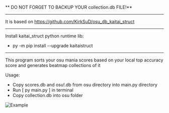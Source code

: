 ** DO NOT FORGET TO BACKUP YOUR collection.db FILE!**
____
It is based on https://github.com/KirkSuD/osu_db_kaitai_struct
____
Install kaitai_struct python runtime lib: 
  * py -m pip install --upgrade kaitaistruct
____

This program sorts your osu mania scores based on your local top accuracy score and generates beatmap collections of it

Usage:
  * Copy scores.db and osu!.db from osu directory into main.py directory
  * Run [ py main.py ] in terminal
  * Copy collection.db into osu folder

![Example](https://sun4-21.userapi.com/impg/WwD3qiBm_qGnQW_OHi_ZrDZqur4UO_KHm_ZEQw/uLujhdA1b9Y.jpg?size=1366x768&quality=96&sign=e27bef781a5e4a0616dcde1e192baf96&type=album)
